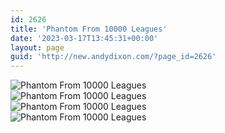 ```yaml
---
id: 2626
title: 'Phantom From 10000 Leagues'
date: '2023-03-17T13:45:31+00:00'
layout: page
guid: 'http://new.andydixon.com/?page_id=2626'
---
```


![Phantom From 10000 Leagues](https://i0.wp.com/assets.g8x2.ldn.idrivee2-23.com/posters/Phantom%20From%2010000%20Leagues%2001.jpg?w=1200&ssl=1 "Phantom From 10000 Leagues")  
![Phantom From 10000 Leagues](https://i0.wp.com/assets.g8x2.ldn.idrivee2-23.com/posters/Phantom%20From%2010000%20Leagues%2002.jpg?w=1200&ssl=1 "Phantom From 10000 Leagues")  
![Phantom From 10000 Leagues](https://i0.wp.com/assets.g8x2.ldn.idrivee2-23.com/posters/Phantom%20From%2010000%20Leagues%2003.jpg?w=1200&ssl=1 "Phantom From 10000 Leagues")  
![Phantom From 10000 Leagues](https://i0.wp.com/assets.g8x2.ldn.idrivee2-23.com/posters/Phantom%20From%2010000%20Leagues%2004.jpg?w=1200&ssl=1 "Phantom From 10000 Leagues")